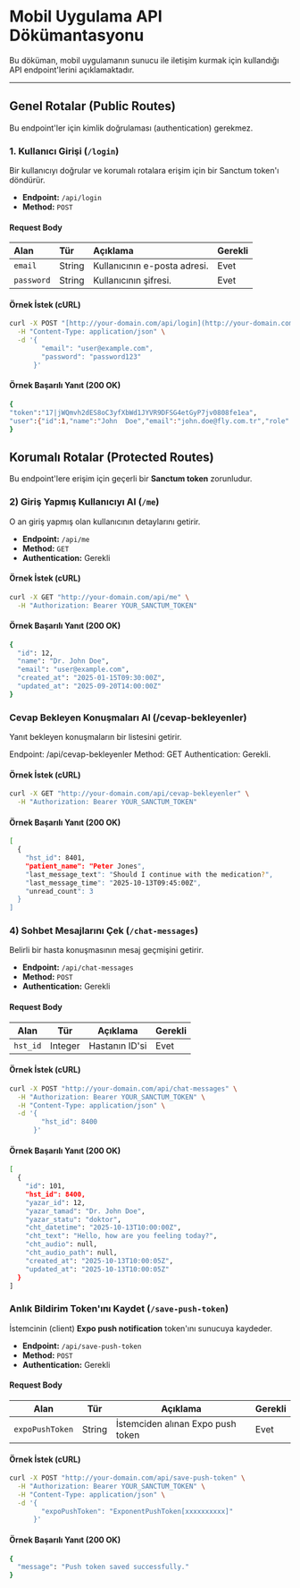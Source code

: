 # Mobil Uygulama API Dökümantasyonu

Bu döküman, mobil uygulamanın sunucu ile iletişim kurmak için kullandığı API endpoint'lerini açıklamaktadır.

---

## Genel Rotalar (Public Routes)

Bu endpoint'ler için kimlik doğrulaması (authentication) gerekmez.

### 1. Kullanıcı Girişi (`/login`)
Bir kullanıcıyı doğrular ve korumalı rotalara erişim için bir Sanctum token'ı döndürür.

* **Endpoint:** `/api/login`
* **Method:** `POST`

#### Request Body
| Alan | Tür | Açıklama | Gerekli |
| :--- | :--- | :--- | :--- |
| `email` | String | Kullanıcının e-posta adresi. | Evet |
| `password` | String | Kullanıcının şifresi. | Evet |

#### Örnek İstek (cURL)
```bash
curl -X POST "[http://your-domain.com/api/login](http://your-domain.com/api/login)" \
  -H "Content-Type: application/json" \
  -d '{
        "email": "user@example.com",
        "password": "password123"
      }'
```

#### Örnek Başarılı Yanıt (200 OK)
```bash
{
"token":"17|jWQmvh2dES8oC3yfXbWd1JYVR9DFSG4etGyP7jv0808fe1ea",
"user":{"id":1,"name":"John  Doe","email":"john.doe@fly.com.tr","role":"doktor","expo_push_token":"ExponentPushToken[lzn_dRF1ZtY7C6ambnRvvi]","created_at":"2025-09-05T18:34:53.000000Z","updated_at":"2025-09-12T13:24:00.000000Z"}
}
```

## Korumalı Rotalar (Protected Routes)

Bu endpoint'lere erişim için geçerli bir **Sanctum token** zorunludur.  

### 2) Giriş Yapmış Kullanıcıyı Al (`/me`)

O an giriş yapmış olan kullanıcının detaylarını getirir.

- **Endpoint:** `/api/me`  
- **Method:** `GET`  
- **Authentication:** Gerekli

#### Örnek İstek (cURL)
```bash
curl -X GET "http://your-domain.com/api/me" \
  -H "Authorization: Bearer YOUR_SANCTUM_TOKEN"
```
#### Örnek Başarılı Yanıt (200 OK)

```bash
{
  "id": 12,
  "name": "Dr. John Doe",
  "email": "user@example.com",
  "created_at": "2025-01-15T09:30:00Z",
  "updated_at": "2025-09-20T14:00:00Z"
}
```

### Cevap Bekleyen Konuşmaları Al (/cevap-bekleyenler)
Yanıt bekleyen konuşmaların bir listesini getirir.

Endpoint: /api/cevap-bekleyenler
Method: GET
Authentication: Gerekli.

#### Örnek İstek (cURL)
```bash
curl -X GET "http://your-domain.com/api/cevap-bekleyenler" \
  -H "Authorization: Bearer YOUR_SANCTUM_TOKEN"
```

#### Örnek Başarılı Yanıt (200 OK)
```bash
[
  {
    "hst_id": 8401,
    "patient_name": "Peter Jones",
    "last_message_text": "Should I continue with the medication?",
    "last_message_time": "2025-10-13T09:45:00Z",
    "unread_count": 3
  }
]
```

### 4) Sohbet Mesajlarını Çek (`/chat-messages`)

Belirli bir hasta konuşmasının mesaj geçmişini getirir.

- **Endpoint:** `/api/chat-messages`  
- **Method:** `POST`  
- **Authentication:** Gerekli

#### Request Body
| Alan     | Tür     | Açıklama                   | Gerekli |
|----------|---------|----------------------------|---------|
| `hst_id` | Integer | Hastanın ID'si   | Evet    |

#### Örnek İstek (cURL)
```bash
curl -X POST "http://your-domain.com/api/chat-messages" \
  -H "Authorization: Bearer YOUR_SANCTUM_TOKEN" \
  -H "Content-Type: application/json" \
  -d '{
        "hst_id": 8400
      }'
```
#### Örnek Başarılı Yanıt (200 OK)
```bash
[
  {
    "id": 101,
    "hst_id": 8400,
    "yazar_id": 12,
    "yazar_tamad": "Dr. John Doe",
    "yazar_statu": "doktor",
    "cht_datetime": "2025-10-13T10:00:00Z",
    "cht_text": "Hello, how are you feeling today?",
    "cht_audio": null,
    "cht_audio_path": null,
    "created_at": "2025-10-13T10:00:05Z",
    "updated_at": "2025-10-13T10:00:05Z"
  }
]
```

### Anlık Bildirim Token'ını Kaydet (`/save-push-token`)

İstemcinin (client) **Expo push notification** token'ını sunucuya kaydeder.

- **Endpoint:** `/api/save-push-token`  
- **Method:** `POST`  
- **Authentication:** Gerekli

#### Request Body
| Alan            | Tür     | Açıklama                                 | Gerekli |
|-----------------|---------|------------------------------------------|---------|
| `expoPushToken` | String  | İstemciden alınan Expo push token | Evet    |

#### Örnek İstek (cURL)
```bash
curl -X POST "http://your-domain.com/api/save-push-token" \
  -H "Authorization: Bearer YOUR_SANCTUM_TOKEN" \
  -H "Content-Type: application/json" \
  -d '{
        "expoPushToken": "ExponentPushToken[xxxxxxxxxx]"
      }'
```

#### Örnek Başarılı Yanıt (200 OK)
```bash
{
  "message": "Push token saved successfully."
}
```

